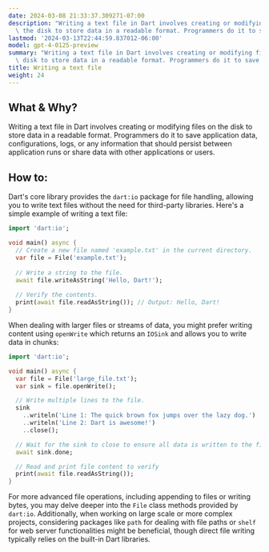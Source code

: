 ```yaml
---
date: 2024-03-08 21:33:37.309271-07:00
description: "Writing a text file in Dart involves creating or modifying files on\
  \ the disk to store data in a readable format. Programmers do it to save application\u2026"
lastmod: '2024-03-13T22:44:59.837012-06:00'
model: gpt-4-0125-preview
summary: "Writing a text file in Dart involves creating or modifying files on the\
  \ disk to store data in a readable format. Programmers do it to save application\u2026"
title: Writing a text file
weight: 24
---
```


## What & Why?
Writing a text file in Dart involves creating or modifying files on the disk to store data in a readable format. Programmers do it to save application data, configurations, logs, or any information that should persist between application runs or share data with other applications or users.

## How to:
Dart's core library provides the `dart:io` package for file handling, allowing you to write text files without the need for third-party libraries. Here's a simple example of writing a text file:

```dart
import 'dart:io';

void main() async {
  // Create a new file named 'example.txt' in the current directory.
  var file = File('example.txt');
  
  // Write a string to the file.
  await file.writeAsString('Hello, Dart!');
  
  // Verify the contents.
  print(await file.readAsString()); // Output: Hello, Dart!
}
```

When dealing with larger files or streams of data, you might prefer writing content using `openWrite` which returns an `IOSink` and allows you to write data in chunks:

```dart
import 'dart:io';

void main() async {
  var file = File('large_file.txt');
  var sink = file.openWrite();

  // Write multiple lines to the file.
  sink
    ..writeln('Line 1: The quick brown fox jumps over the lazy dog.')
    ..writeln('Line 2: Dart is awesome!')
    ..close();

  // Wait for the sink to close to ensure all data is written to the file.
  await sink.done;

  // Read and print file content to verify
  print(await file.readAsString());
}
```

For more advanced file operations, including appending to files or writing bytes, you may delve deeper into the `File` class methods provided by `dart:io`. Additionally, when working on large scale or more complex projects, considering packages like `path` for dealing with file paths or `shelf` for web server functionalities might be beneficial, though direct file writing typically relies on the built-in Dart libraries.
